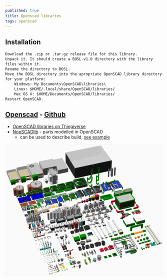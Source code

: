 ```yaml
---
published: true
title: Openscad libraries
tags: openscad
---
```

## Installation

    Download the .zip or .tar.gz release file for this library.
    Unpack it. It should create a BOSL-v1.0 directory with the library files within it.
    Rename the directory to BOSL.
    Move the BOSL directory into the apropriate OpenSCAD library directory for your platform:
        Windows: My Documents\OpenSCAD\libraries\
        Linux: $HOME/.local/share/OpenSCAD/libraries/
        Mac OS X: $HOME/Documents/OpenSCAD/libraries/
    Restart OpenSCAD.


## [Openscad](https://www.openscad.org/libraries.html) - [Github](https://github.com/openscad/openscad/wiki/Libraries)
- [OpenSCAD libraries on Thingiverse](https://www.thingiverse.com/openscad/collections/libraries)
- [NopSCADlib](https://github.com/nophead/NopSCADlib/blob/master/readme.md) - parts modelled in OpenSCAD
	- can be used to describe build, [see example](https://github.com/nophead/NopSCADlib/blob/master/examples/MainsBreakOutBox/readme.md)

![caption](https://raw.githubusercontent.com/nophead/NopSCADlib/master/libtest.png)